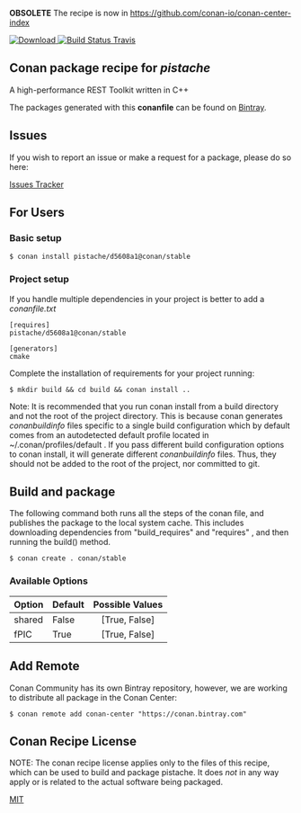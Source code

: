 **OBSOLETE** The recipe is now in https://github.com/conan-io/conan-center-index

[![Download](https://api.bintray.com/packages/conan-community/conan/pistache%3Aconan/images/download.svg) ](https://bintray.com/conan-community/conan/pistache%3Aconan/_latestVersion)
[![Build Status Travis](https://travis-ci.org/conan-community/conan-pistache.svg)](https://travis-ci.org/conan-community/conan-pistache)

## Conan package recipe for *pistache*

A high-performance REST Toolkit written in C++

The packages generated with this **conanfile** can be found on [Bintray](https://bintray.com/conan-community/conan/pistache%3Aconan).


## Issues

If you wish to report an issue or make a request for a package, please do so here:

[Issues Tracker](https://github.com/conan-community/community/issues)


## For Users

### Basic setup

    $ conan install pistache/d5608a1@conan/stable

### Project setup

If you handle multiple dependencies in your project is better to add a *conanfile.txt*

    [requires]
    pistache/d5608a1@conan/stable

    [generators]
    cmake

Complete the installation of requirements for your project running:

    $ mkdir build && cd build && conan install ..

Note: It is recommended that you run conan install from a build directory and not the root of the project directory.  This is because conan generates *conanbuildinfo* files specific to a single build configuration which by default comes from an autodetected default profile located in ~/.conan/profiles/default .  If you pass different build configuration options to conan install, it will generate different *conanbuildinfo* files.  Thus, they should not be added to the root of the project, nor committed to git.


## Build and package

The following command both runs all the steps of the conan file, and publishes the package to the local system cache.  This includes downloading dependencies from "build_requires" and "requires" , and then running the build() method.

    $ conan create . conan/stable


### Available Options
| Option        | Default | Possible Values  |
| ------------- |:----------------- |:------------:|
| shared      | False |  [True, False] |
| fPIC      | True |  [True, False] |


## Add Remote

Conan Community has its own Bintray repository, however, we are working to distribute all package in the Conan Center:

    $ conan remote add conan-center "https://conan.bintray.com"


## Conan Recipe License

NOTE: The conan recipe license applies only to the files of this recipe, which can be used to build and package pistache.
It does *not* in any way apply or is related to the actual software being packaged.

[MIT](LICENSE)
